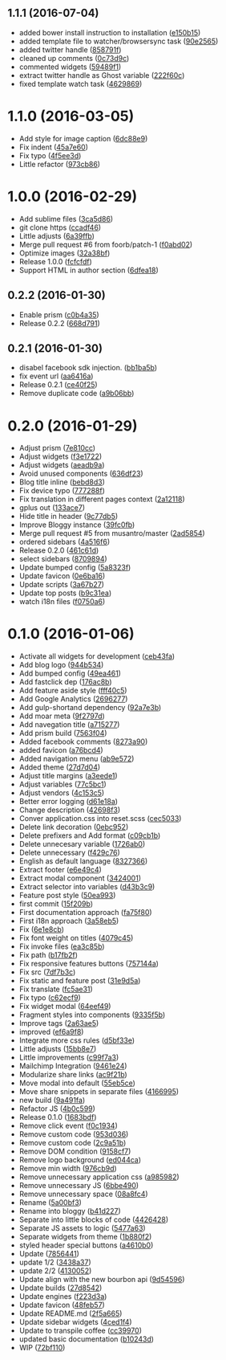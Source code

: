 <a name="1.1.1"></a>
## 1.1.1 (2016-07-04)

* added bower install instruction to installation ([e150b15](https://github.com/kikobeats/bloggy/commit/e150b15))
* added template file to watcher/browsersync task ([90e2565](https://github.com/kikobeats/bloggy/commit/90e2565))
* added twitter handle ([858791f](https://github.com/kikobeats/bloggy/commit/858791f))
* cleaned up comments ([0c73d9c](https://github.com/kikobeats/bloggy/commit/0c73d9c))
* commented widgets ([59489f1](https://github.com/kikobeats/bloggy/commit/59489f1))
* extract twitter handle as Ghost variable ([222f60c](https://github.com/kikobeats/bloggy/commit/222f60c))
* fixed template watch task ([4629869](https://github.com/kikobeats/bloggy/commit/4629869))



<a name="1.1.0"></a>
# 1.1.0 (2016-03-05)


* Add style for image caption ([6dc88e9](https://github.com/kikobeats/bloggy/commit/6dc88e9))
* Fix indent ([45a7e60](https://github.com/kikobeats/bloggy/commit/45a7e60))
* Fix typo ([4f5ee3d](https://github.com/kikobeats/bloggy/commit/4f5ee3d))
* Little refactor ([973cb86](https://github.com/kikobeats/bloggy/commit/973cb86))



<a name="1.0.0"></a>
# 1.0.0 (2016-02-29)


* Add sublime files ([3ca5d86](https://github.com/kikobeats/bloggy/commit/3ca5d86))
* git clone https ([ccadf46](https://github.com/kikobeats/bloggy/commit/ccadf46))
* Little adjusts ([6a39ffb](https://github.com/kikobeats/bloggy/commit/6a39ffb))
* Merge pull request #6 from foorb/patch-1 ([f0abd02](https://github.com/kikobeats/bloggy/commit/f0abd02))
* Optimize images ([32a38bf](https://github.com/kikobeats/bloggy/commit/32a38bf))
* Release 1.0.0 ([fcfcfdf](https://github.com/kikobeats/bloggy/commit/fcfcfdf))
* Support HTML in author section ([6dfea18](https://github.com/kikobeats/bloggy/commit/6dfea18))



<a name="0.2.2"></a>
## 0.2.2 (2016-01-30)


* Enable prism ([c0b4a35](https://github.com/kikobeats/bloggy/commit/c0b4a35))
* Release 0.2.2 ([668d791](https://github.com/kikobeats/bloggy/commit/668d791))



<a name="0.2.1"></a>
## 0.2.1 (2016-01-30)


* disabel facebook sdk injection. ([bb1ba5b](https://github.com/kikobeats/bloggy/commit/bb1ba5b))
* fix event url ([aa6416a](https://github.com/kikobeats/bloggy/commit/aa6416a))
* Release 0.2.1 ([ce40f25](https://github.com/kikobeats/bloggy/commit/ce40f25))
* Remove duplicate code ([a9b06bb](https://github.com/kikobeats/bloggy/commit/a9b06bb))



<a name="0.2.0"></a>
# 0.2.0 (2016-01-29)


* Adjust prism ([7e810cc](https://github.com/kikobeats/bloggy/commit/7e810cc))
* Adjust widgets ([f3e1722](https://github.com/kikobeats/bloggy/commit/f3e1722))
* Adjust widgets ([aeadb9a](https://github.com/kikobeats/bloggy/commit/aeadb9a))
* Avoid unused components ([636df23](https://github.com/kikobeats/bloggy/commit/636df23))
* Blog title inline ([bebd8d3](https://github.com/kikobeats/bloggy/commit/bebd8d3))
* Fix device typo ([777288f](https://github.com/kikobeats/bloggy/commit/777288f))
* Fix translation in different pages context ([2a12118](https://github.com/kikobeats/bloggy/commit/2a12118))
* gplus out ([133ace7](https://github.com/kikobeats/bloggy/commit/133ace7))
* Hide title in header ([9c77db5](https://github.com/kikobeats/bloggy/commit/9c77db5))
* Improve Bloggy instance ([39fc0fb](https://github.com/kikobeats/bloggy/commit/39fc0fb))
* Merge pull request #5 from musantro/master ([2ad5854](https://github.com/kikobeats/bloggy/commit/2ad5854))
* ordered sidebars ([4a516f6](https://github.com/kikobeats/bloggy/commit/4a516f6))
* Release 0.2.0 ([461c61d](https://github.com/kikobeats/bloggy/commit/461c61d))
* select sidebars ([8709894](https://github.com/kikobeats/bloggy/commit/8709894))
* Update bumped config ([5a8323f](https://github.com/kikobeats/bloggy/commit/5a8323f))
* Update favicon ([0e6ba16](https://github.com/kikobeats/bloggy/commit/0e6ba16))
* Update scripts ([3a67b27](https://github.com/kikobeats/bloggy/commit/3a67b27))
* Update top posts ([b9c31ea](https://github.com/kikobeats/bloggy/commit/b9c31ea))
* watch i18n files ([f0750a6](https://github.com/kikobeats/bloggy/commit/f0750a6))



<a name="0.1.0"></a>
# 0.1.0 (2016-01-06)


* Activate all widgets for development ([ceb43fa](https://github.com/kikobeats/bloggy/commit/ceb43fa))
* Add blog logo ([944b534](https://github.com/kikobeats/bloggy/commit/944b534))
* Add bumped config ([49ea461](https://github.com/kikobeats/bloggy/commit/49ea461))
* Add fastclick dep ([176ac8b](https://github.com/kikobeats/bloggy/commit/176ac8b))
* Add feature aside style ([fff40c5](https://github.com/kikobeats/bloggy/commit/fff40c5))
* Add Google Analytics ([2696277](https://github.com/kikobeats/bloggy/commit/2696277))
* Add gulp-shortand dependency ([92a7e3b](https://github.com/kikobeats/bloggy/commit/92a7e3b))
* Add moar meta ([9f2797d](https://github.com/kikobeats/bloggy/commit/9f2797d))
* Add navegation title ([a715277](https://github.com/kikobeats/bloggy/commit/a715277))
* Add prism build ([7563f04](https://github.com/kikobeats/bloggy/commit/7563f04))
* Added facebook comments ([8273a90](https://github.com/kikobeats/bloggy/commit/8273a90))
* added favicon ([a76bcd4](https://github.com/kikobeats/bloggy/commit/a76bcd4))
* Added navigation menu ([ab9e572](https://github.com/kikobeats/bloggy/commit/ab9e572))
* Added theme ([27d7d04](https://github.com/kikobeats/bloggy/commit/27d7d04))
* Adjust title margins ([a3eede1](https://github.com/kikobeats/bloggy/commit/a3eede1))
* Adjust variables ([77c5bc1](https://github.com/kikobeats/bloggy/commit/77c5bc1))
* Adjust vendors ([4c153c5](https://github.com/kikobeats/bloggy/commit/4c153c5))
* Better error logging ([d61e18a](https://github.com/kikobeats/bloggy/commit/d61e18a))
* Change description ([42698f3](https://github.com/kikobeats/bloggy/commit/42698f3))
* Conver application.css into reset.scss ([cec5033](https://github.com/kikobeats/bloggy/commit/cec5033))
* Delete link decoration ([0ebc952](https://github.com/kikobeats/bloggy/commit/0ebc952))
* Delete prefixers and Add format ([c09cb1b](https://github.com/kikobeats/bloggy/commit/c09cb1b))
* Delete unnecesary variable ([1726ab0](https://github.com/kikobeats/bloggy/commit/1726ab0))
* Delete unnecessary ([f429c76](https://github.com/kikobeats/bloggy/commit/f429c76))
* English as default language ([8327366](https://github.com/kikobeats/bloggy/commit/8327366))
* Extract footer ([e6e49c4](https://github.com/kikobeats/bloggy/commit/e6e49c4))
* Extract modal component ([3424001](https://github.com/kikobeats/bloggy/commit/3424001))
* Extract selector into variables ([d43b3c9](https://github.com/kikobeats/bloggy/commit/d43b3c9))
* Feature post style ([50ea993](https://github.com/kikobeats/bloggy/commit/50ea993))
* first commit ([15f209b](https://github.com/kikobeats/bloggy/commit/15f209b))
* First documentation approach ([fa75f80](https://github.com/kikobeats/bloggy/commit/fa75f80))
* First i18n approach ([3a58eb5](https://github.com/kikobeats/bloggy/commit/3a58eb5))
* Fix ([6e1e8cb](https://github.com/kikobeats/bloggy/commit/6e1e8cb))
* Fix font weight on titles ([4079c45](https://github.com/kikobeats/bloggy/commit/4079c45))
* Fix invoke files ([ea3c85b](https://github.com/kikobeats/bloggy/commit/ea3c85b))
* Fix path ([b17fb2f](https://github.com/kikobeats/bloggy/commit/b17fb2f))
* Fix responsive features buttons ([757144a](https://github.com/kikobeats/bloggy/commit/757144a))
* Fix src ([7df7b3c](https://github.com/kikobeats/bloggy/commit/7df7b3c))
* Fix static and feature post ([31e9d5a](https://github.com/kikobeats/bloggy/commit/31e9d5a))
* Fix translate ([fc5ae31](https://github.com/kikobeats/bloggy/commit/fc5ae31))
* Fix typo ([c62ecf9](https://github.com/kikobeats/bloggy/commit/c62ecf9))
* Fix widget modal ([64eef49](https://github.com/kikobeats/bloggy/commit/64eef49))
* Fragment styles into components ([9335f5b](https://github.com/kikobeats/bloggy/commit/9335f5b))
* Improve tags ([2a63ae5](https://github.com/kikobeats/bloggy/commit/2a63ae5))
* improved ([ef6a9f8](https://github.com/kikobeats/bloggy/commit/ef6a9f8))
* Integrate more css rules ([d5bf33e](https://github.com/kikobeats/bloggy/commit/d5bf33e))
* Little adjusts ([15bb8e7](https://github.com/kikobeats/bloggy/commit/15bb8e7))
* Little improvements ([c99f7a3](https://github.com/kikobeats/bloggy/commit/c99f7a3))
* Mailchimp Integration ([9461e24](https://github.com/kikobeats/bloggy/commit/9461e24))
* Modularize share links ([ac9f21b](https://github.com/kikobeats/bloggy/commit/ac9f21b))
* Move modal into default ([55eb5ce](https://github.com/kikobeats/bloggy/commit/55eb5ce))
* Move share snippets in separate files ([4166995](https://github.com/kikobeats/bloggy/commit/4166995))
* new build ([9a491fa](https://github.com/kikobeats/bloggy/commit/9a491fa))
* Refactor JS ([4b0c599](https://github.com/kikobeats/bloggy/commit/4b0c599))
* Release 0.1.0 ([1683bdf](https://github.com/kikobeats/bloggy/commit/1683bdf))
* Remove click event ([f0c1934](https://github.com/kikobeats/bloggy/commit/f0c1934))
* Remove custom code ([953d036](https://github.com/kikobeats/bloggy/commit/953d036))
* Remove custom code ([2c9a51b](https://github.com/kikobeats/bloggy/commit/2c9a51b))
* Remove DOM condition ([9158cf7](https://github.com/kikobeats/bloggy/commit/9158cf7))
* Remove logo background ([ed044ca](https://github.com/kikobeats/bloggy/commit/ed044ca))
* Remove min width ([976cb9d](https://github.com/kikobeats/bloggy/commit/976cb9d))
* Remove unnecessary application css ([a985982](https://github.com/kikobeats/bloggy/commit/a985982))
* Remove unnecessary JS ([6bbe490](https://github.com/kikobeats/bloggy/commit/6bbe490))
* Remove unnecessary space ([08a8fc4](https://github.com/kikobeats/bloggy/commit/08a8fc4))
* Rename ([5a00bf3](https://github.com/kikobeats/bloggy/commit/5a00bf3))
* Rename into bloggy ([b41d227](https://github.com/kikobeats/bloggy/commit/b41d227))
* Separate into little blocks of code ([4426428](https://github.com/kikobeats/bloggy/commit/4426428))
* Separate JS assets to logic ([5477a63](https://github.com/kikobeats/bloggy/commit/5477a63))
* Separate widgets from theme ([1b880f2](https://github.com/kikobeats/bloggy/commit/1b880f2))
* styled header special buttons ([a4610b0](https://github.com/kikobeats/bloggy/commit/a4610b0))
* Update ([7856441](https://github.com/kikobeats/bloggy/commit/7856441))
* update 1/2 ([3438a37](https://github.com/kikobeats/bloggy/commit/3438a37))
* update 2/2 ([4130052](https://github.com/kikobeats/bloggy/commit/4130052))
* Update align with the new bourbon api ([9d54596](https://github.com/kikobeats/bloggy/commit/9d54596))
* Update builds ([27d8542](https://github.com/kikobeats/bloggy/commit/27d8542))
* Update engines ([f223d3a](https://github.com/kikobeats/bloggy/commit/f223d3a))
* Update favicon ([48feb57](https://github.com/kikobeats/bloggy/commit/48feb57))
* Update README.md ([2f5a665](https://github.com/kikobeats/bloggy/commit/2f5a665))
* Update sidebar widgets ([4ced1f4](https://github.com/kikobeats/bloggy/commit/4ced1f4))
* Update to transpile coffee ([cc39970](https://github.com/kikobeats/bloggy/commit/cc39970))
* updated basic documentation ([b10243d](https://github.com/kikobeats/bloggy/commit/b10243d))
* WIP ([72bf110](https://github.com/kikobeats/bloggy/commit/72bf110))



